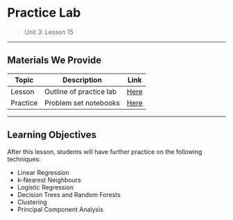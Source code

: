 # Practice Lab

> Unit 3: Lesson 15

---

## Materials We Provide

| Topic  | Description             | Link                                                         |
| ------ | ----------------------- | ------------------------------------------------------------ |
| Lesson | Outline of practice lab | [Here](01_practice_lab.ipynb) |
| Practice | Problem set notebooks | [Here](./lab_exercises) | 


---

## Learning Objectives

After this lesson, students will have further practice on the following techniques:

- Linear Regression
- k-Nearest Neighbours
- Logistic Regression
- Decision Trees and Random Forests
- Clustering
- Principal Component Analysis


